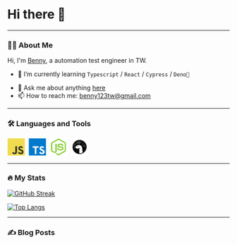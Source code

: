 # Hi there 👋

---

### :technologist: About Me

Hi, I'm [Benny](https://twitter.com/BennyYen2), a automation test engineer in TW.

<!-- - 🔭 I’m currently working on [My Blog](https://www.benny-yen.com/) -->
- 🌱 I’m currently learning `Typescript` / `React` / `Cypress` / `Deno🦕`
<!-- - 👯 I’m looking to collaborate on ... -->
<!-- - 🤔 I’m looking for help with ... -->
- 💬 Ask me about anything [here](https://github.com/benny123tw/benny123tw/issues)
- 📫 How to reach me: benny123tw@gmail.com
<!-- - 😄 Pronouns: ... -->
<!-- - ⚡ Fun fact: ... -->

---

### :hammer_and_wrench: Languages and Tools

<div>
  <img src="https://github.com/devicons/devicon/blob/master/icons/javascript/javascript-original.svg" title="Javascript" alt="Javascript" width="40" height="40"/>&nbsp;
  <img src="https://github.com/devicons/devicon/blob/master/icons/typescript/typescript-original.svg" title="Typescript" alt="Typescript" width="40" height="40"/>&nbsp;
  <img src="https://github.com/devicons/devicon/blob/master/icons/nodejs/nodejs-original.svg" title="NodeJs" alt="NodeJs" width="40" height="40"/>&nbsp;
  <img src="https://github.com/devicons/devicon/blob/master/icons/denojs/denojs-original.svg" title="Deno" alt="Deno" width="40" height="40"/>&nbsp;
</div>

---

### :fire: My Stats

[![GitHub Streak](https://github-readme-streak-stats.herokuapp.com/?user=benny123tw&theme=dark&background=000000)](https://git.io/streak-stats)

[![Top Langs](https://github-readme-stats.vercel.app/api/top-langs/?username=benny123tw&layout=compact&theme=vision-friendly-dark)](https://github.com/anuraghazra/github-readme-stats)

---

### :writing_hand: Blog Posts

<!-- BLOG-POST-LIST:START -->
<!-- BLOG-POST-LIST:END -->
